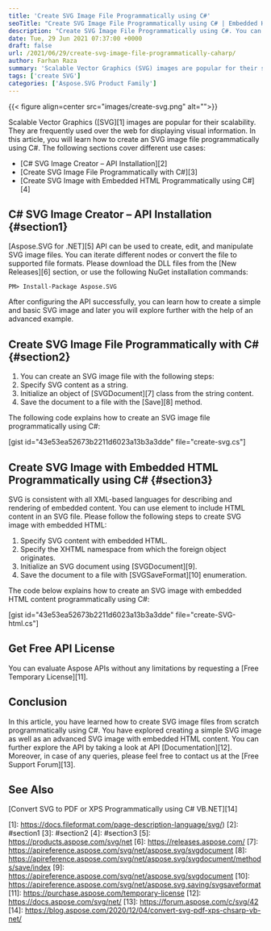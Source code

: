 ```yaml
---
title: 'Create SVG Image File Programmatically using C#'
seoTitle: "Create SVG Image File Programmatically using C# | Embedded HTML"
description: "Create SVG Image File Programmatically using C#. You can also embed HTML content in a SVG file as foreignobject. Create SVG from scratch."
date: Tue, 29 Jun 2021 07:37:00 +0000
draft: false
url: /2021/06/29/create-svg-image-file-programmatically-caharp/
author: Farhan Raza
summary: 'Scalable Vector Graphics (SVG) images are popular for their scalability. They are frequently used over the web for displaying visual information. In this article, you will learn how to create an SVG image file programmatically using C#. The following sections cover different use cases.'
tags: ['create SVG']
categories: ['Aspose.SVG Product Family']
---
```




{{< figure align=center src="images/create-svg.png" alt="">}}


Scalable Vector Graphics ([SVG][1] images are popular for their scalability. They are frequently used over the web for displaying visual information. In this article, you will learn how to create an SVG image file programmatically using C#. The following sections cover different use cases:

*   [C# SVG Image Creator – API Installation][2]
*   [Create SVG Image File Programmatically with C#][3]
*   [Create SVG Image with Embedded HTML Programmatically using C#][4]

## C# SVG Image Creator – API Installation {#section1}

[Aspose.SVG for .NET][5] API can be used to create, edit, and manipulate SVG image files. You can iterate different nodes or convert the file to supported file formats. Please download the DLL files from the [New Releases][6] section, or use the following NuGet installation commands:

```
PM> Install-Package Aspose.SVG
```

After configuring the API successfully, you can learn how to create a simple and basic SVG image and later you will explore further with the help of an advanced example.

## Create SVG Image File Programmatically with C# {#section2}

1.  You can create an SVG image file with the following steps:
2.  Specify SVG content as a string.
3.  Initialize an object of [SVGDocument][7] class from the string content.
4.  Save the document to a file with the [Save][8] method.

The following code explains how to create an SVG image file programmatically using C#:

\[gist id="43e53ea52673b2211d6023a13b3a3dde" file="create-svg.cs"\]

## Create SVG Image with Embedded HTML Programmatically using C# {#section3}

SVG is consistent with all XML-based languages for describing and rendering of embedded content. You can use <foreignObject> element to include HTML content in an SVG file. Please follow the following steps to create SVG image with embedded HTML:

1.  Specify SVG content with embedded HTML.
2.  Specify the XHTML namespace from which the foreign object originates.
3.  Initialize an SVG document using [SVGDocument][9].
4.  Save the document to a file with [SVGSaveFormat][10] enumeration.

The code below explains how to create an SVG image with embedded HTML content programmatically using C#:

\[gist id="43e53ea52673b2211d6023a13b3a3dde" file="create-SVG-html.cs"\]

## Get Free API License

You can evaluate Aspose APIs without any limitations by requesting a [Free Temporary License][11].

## Conclusion

In this article, you have learned how to create SVG image files from scratch programmatically using C#. You have explored creating a simple SVG image as well as an advanced SVG image with embedded HTML content. You can further explore the API by taking a look at API [Documentation][12]. Moreover, in case of any queries, please feel free to contact us at the [Free Support Forum][13].

## See Also

[Convert SVG to PDF or XPS Programmatically using C# VB.NET][14]



[1]: https://docs.fileformat.com/page-description-language/svg/)
[2]: #section1
[3]: #section2
[4]: #section3
[5]: https://products.aspose.com/svg/net
[6]: https://releases.aspose.com/
[7]: https://apireference.aspose.com/svg/net/aspose.svg/svgdocument
[8]: https://apireference.aspose.com/svg/net/aspose.svg/svgdocument/methods/save/index
[9]: https://apireference.aspose.com/svg/net/aspose.svg/svgdocument
[10]: https://apireference.aspose.com/svg/net/aspose.svg.saving/svgsaveformat
[11]: https://purchase.aspose.com/temporary-license
[12]: https://docs.aspose.com/svg/net/
[13]: https://forum.aspose.com/c/svg/42
[14]: https://blog.aspose.com/2020/12/04/convert-svg-pdf-xps-chsarp-vb-net/






